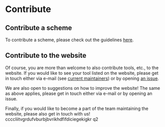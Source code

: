 # Contribute

## Contribute a scheme

To contribute a scheme, please check out the guidelines [here](../schemes_static/submit_scheme.md).

## Contribute to the website

Of course, you are more than welcome to also contribute tools,
etc., to the website. 
If you would like to see your tool listed on the website, 
please get in touch either via e-mail
(see [current maintainers](maintainers.md)) or by opening 
[an issue](https://github.com/RIMS-Code/rims-code.github.io/issues).

We are also open to suggestions on how to improve the website!
The same as above applies, please get in touch either via e-mail 
or by opening an issue.

Finally, if you would like to become a part of the team maintaining the website,
please also get in touch with us!
ccccliitvgrdufvburbjbvrikhdfifdiciegekigkr
q2
